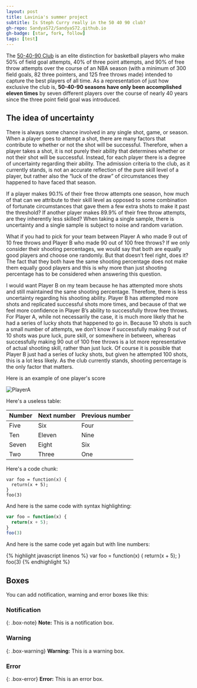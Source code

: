 ```yaml
---
layout: post
title: Lavinia's summer project
subtitle: Is Steph Curry really in the 50 40 90 club?
gh-repo: SandyaS72/SandyaS72.github.io
gh-badge: [star, fork, follow]
tags: [test]
---
```


  The [50-40-90 Club](https://en.wikipedia.org/wiki/50%E2%80%9340%E2%80%9390_club) is an elite distinction for basketball players who make 50% of field goal attempts, 40% of three point attempts, and 90% of free throw attempts over the course of an NBA season (with a minimum of 300 field goals, 82 three pointers, and 125 free throws made) intended to capture the best players of all time. As a representation of just how exclusive the club is, **50-40-90 seasons have only been accomplished eleven times** by seven different players over the course of nearly 40 years since the three point field goal was introduced. 

## The idea of uncertainty

  There is always some chance involved in any single shot, game, or season. When a player goes to attempt a shot, there are many factors that contribute to whether or not the shot will be successful. Therefore, when a player takes a shot, it is not purely their ability that determines whether or not their shot will be successful. Instead, for each player there is a degree of uncertainty regarding their ability. The admission criteria to the club, as it currently stands, is not an accurate reflection of the pure skill level of a player, but rather also the “luck of the draw” of circumstances they happened to have faced that season. 

  If a player makes 90.1% of their free throw attempts one season, how much of that can we attribute to their skill level as opposed to some combination of fortunate circumstances that gave them a few extra shots to make it past the threshold? If another player makes 89.9% of their free throw attempts, are they inherently less skilled? When taking a single sample, there is uncertainty and a single sample is subject to noise and random variation. 

  What if you had to pick for your team between Player A who made 9 out of 10 free throws and Player B who made 90 out of 100 free throws? If we only consider their shooting percentages, we would say that both are equally good players and choose one randomly. But that doesn’t feel right, does it? The fact that they both have the same shooting percentage does not make them equally good players and this is why more than just shooting percentage has to be considered when answering this question. 

  I would want Player B on my team because he has attempted more shots and still maintained the same shooting percentage. Therefore, there is less uncertainty regarding his shooting ability. Player B has attempted more shots and replicated successful shots more times, and because of that we feel more confidence in Player B’s ability to successfully throw free throws. For Player A, while not necessarily the case, it is much more likely that he had a series of lucky shots that happened to go in. Because 10 shots is such a small number of attempts, we don’t know if successfully making 9 out of 10 shots was pure luck, pure skill, or somewhere in between, whereas successfully making 90 out of 100 free throws is a lot more representative of actual shooting skill, rather than just luck. Of course it is possible that Player B just had a series of lucky shots, but given he attempted 100 shots, this is a lot less likely. As the club currently stands, shooting percentage is the only factor that matters.


Here is an example of one player's score 

![PlayerA](https://lh3.googleusercontent.com/JZi4BOAjDwbWkv5dP4VrBU5yszZK0CXyBXrtnx_3yintCOI8rDyuFUN733JSI31bXr3gMbQ9Mv1wgfaLUjv5nMCXKkMh4Q8iDWTKFT52GmJsRD3c0fI0GMfAnrH6hbtcyVmXrFh1=w2400)

Here's a useless table:

| Number | Next number | Previous number |
| :------ |:--- | :--- |
| Five | Six | Four |
| Ten | Eleven | Nine |
| Seven | Eight | Six |
| Two | Three | One |

Here's a code chunk:

~~~
var foo = function(x) {
  return(x + 5);
}
foo(3)
~~~

And here is the same code with syntax highlighting:

```javascript
var foo = function(x) {
  return(x + 5);
}
foo(3)
```

And here is the same code yet again but with line numbers:

{% highlight javascript linenos %}
var foo = function(x) {
  return(x + 5);
}
foo(3)
{% endhighlight %}

## Boxes
You can add notification, warning and error boxes like this:

### Notification

{: .box-note}
**Note:** This is a notification box.

### Warning

{: .box-warning}
**Warning:** This is a warning box.

### Error

{: .box-error}
**Error:** This is an error box.
